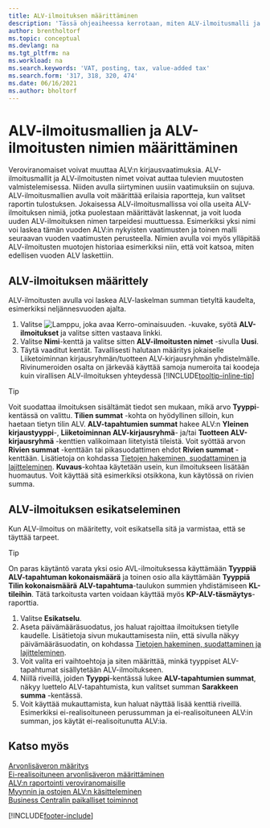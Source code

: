 ```yaml
---
title: ALV-ilmoituksen määrittäminen
description: 'Tässä ohjeaiheessa kerrotaan, miten ALV-ilmoitusmalli ja ALV-ilmoitusnimet määritetään vastaamaan muuttuvia veroviranomaisvaatimuksia.'
author: brentholtorf
ms.topic: conceptual
ms.devlang: na
ms.tgt_pltfrm: na
ms.workload: na
ms.search.keywords: 'VAT, posting, tax, value-added tax'
ms.search.form: '317, 318, 320, 474'
ms.date: 06/16/2021
ms.author: bholtorf
---
```

# ALV-ilmoitusmallien ja ALV-ilmoitusten nimien määrittäminen

Veroviranomaiset voivat muuttaa ALV:n kirjausvaatimuksia. ALV-ilmoitusmallit ja ALV-ilmoitusten nimet voivat auttaa tulevien muutosten valmistelemisessa. Niiden avulla siirtyminen uusiin vaatimuksiin on sujuva. ALV-ilmoitusmallien avulla voit määrittää erilaisia raportteja, kun valitset raportin tulostuksen. Jokaisessa ALV-ilmoitusmallissa voi olla useita ALV-ilmoituksen nimiä, jotka puolestaan määrittävät laskennat, ja voit luoda uuden ALV-ilmoituksen nimen tarpeidesi muuttuessa. Esimerkiksi yksi nimi voi laskea tämän vuoden ALV:in nykyisten vaatimusten ja toinen malli seuraavan vuoden vaatimusten perusteella. Nimien avulla voi myös ylläpitää ALV-ilmoitusten muotojen historiaa esimerkiksi niin, että voit katsoa, miten edellisen vuoden ALV laskettiin.

## ALV-ilmoituksen määrittely

ALV-ilmoitusten avulla voi laskea ALV-laskelman summan tietyltä kaudelta, esimerkiksi neljännesvuoden ajalta.

1. Valitse ![Lamppu, joka avaa Kerro-ominaisuuden.](media/ui-search/search_small.png "Kerro, mitä haluat tehdä") -kuvake, syötä **ALV-ilmoitukset** ja valitse sitten vastaava linkki.  
2. Valitse **Nimi**-kenttä ja valitse sitten **ALV-ilmoitusten nimet** -sivulla **Uusi**.
3. Täytä vaaditut kentät. Tavallisesti halutaan määritys jokaiselle Liiketoiminnan kirjausryhmän/tuotteen ALV-kirjausryhmän yhdistelmälle. Rivinumeroiden osalta on järkevää käyttää samoja numeroita tai koodeja kuin virallisen ALV-ilmoituksen yhteydessä [!INCLUDE[tooltip-inline-tip](includes/tooltip-inline-tip_md.md)]  

> [!Tip]
> Voit suodattaa ilmoituksen sisältämät tiedot sen mukaan, mikä arvo **Tyyppi**-kentässä on valittu. **Tilien summat** -kohta on hyödyllinen silloin, kun haetaan tietyn tilin ALV.
**ALV-tapahtumien summat** hakee ALV:n **Yleinen kirjaustyyppi**-, **Liiketoiminnan ALV-kirjausryhmä**- ja/tai **Tuotteen ALV-kirjausryhmä** -kenttien valikoimaan liitetyistä tileistä. Voit syöttää arvon **Rivien summat** -kenttään tai pikasuodattimen ehdot **Rivien summat** -kenttään. Lisätietoja on kohdassa [Tietojen hakeminen, suodattaminen ja lajitteleminen](ui-enter-criteria-filters.md). **Kuvaus**-kohtaa käytetään usein, kun ilmoitukseen lisätään huomautus. Voit käyttää sitä esimerkiksi otsikkona, kun käytössä on rivien summa.

## ALV-ilmoituksen esikatseleminen

Kun ALV-ilmoitus on määritetty, voit esikatsella sitä ja varmistaa, että se täyttää tarpeet.
> [!Tip]
> On paras käytäntö varata yksi osio AVL-ilmoituksessa käyttämään **Tyyppiä** **ALV-tapahtuman kokonaismäärä** ja toinen osio alla käyttämään **Tyyppiä** **Tilin kokonaismäärä** **ALV-tapahtuma**-taulukon summien yhdistämiseen **KL-tileihin**. Tätä tarkoitusta varten voidaan käyttää myös **KP-ALV-täsmäytys**-raporttia.

1. Valitse **Esikatselu**.
2. Aseta päivämääräsuodatus, jos haluat rajoittaa ilmoituksen tietylle kaudelle. Lisätietoja sivun mukauttamisesta niin, että sivulla näkyy päivämääräsuodatin, on kohdassa [Tietojen hakeminen, suodattaminen ja lajitteleminen](ui-enter-criteria-filters.md).
3. Voit valita eri vaihtoehtoja ja siten määrittää, minkä tyyppiset ALV-tapahtumat sisällytetään ALV-ilmoitukseen.
4. Niillä riveillä, joiden **Tyyppi**-kentässä lukee **ALV-tapahtumien summat**, näkyy luettelo ALV-tapahtumista, kun valitset summan **Sarakkeen summa** -kentässä.
5. Voit käyttää mukauttamista, kun haluat näyttää lisää kenttiä riveillä. Esimerkiksi ei-realisoituneen perussumman ja ei-realisoituneen ALV:in summan, jos käytät ei-realisoitunutta ALV:ia.

## Katso myös

[Arvonlisäveron määritys](finance-setup-vat.md)  
[Ei-realisoituneen arvonlisäveron määrittäminen](finance-setup-unrealized-vat.md)  
[ALV:n raportointi veroviranomaisille](finance-how-report-vat.md)  
[Myynnin ja ostojen ALV:n käsitteleminen](finance-work-with-vat.md)  
[Business Centralin paikalliset toiminnot](about-localization.md)


[!INCLUDE[footer-include](includes/footer-banner.md)]
